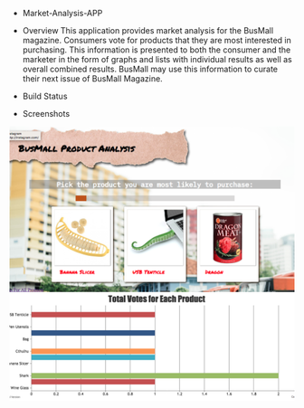 * Market-Analysis-APP

* Overview
This application provides market analysis for the BusMall magazine. Consumers vote for products that they are most interested in purchasing. This information is presented to both the consumer and the marketer in the form of graphs and lists with individual results as well as overall combined results. BusMall may use this information to curate their next issue of BusMall Magazine.

* Build Status

* Screenshots
<img src="img/home_page.jpg">
<img src="img/chart.jpg">



